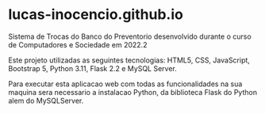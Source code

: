 # lucas-inocencio.github.io
Sistema de Trocas do Banco do Preventorio desenvolvido durante o curso de Computadores e Sociedade em 2022.2

Este projeto utilizadas as seguintes tecnologias: HTML5, CSS, JavaScript, Bootstrap 5, Python 3.11, Flask 2.2 e MySQL Server.

Para executar esta aplicacao web com todas as funcionalidades na sua maquina sera necessario a instalacao Python, da biblioteca Flask do Python alem do MySQLServer.
